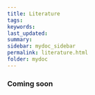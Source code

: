 ```yaml
---
title: Literature
tags: 
keywords: 
last_updated: 
summary: 
sidebar: mydoc_sidebar
permalink: literature.html
folder: mydoc
---
```


### Coming soon

<!-- {% include links.html %} -->
